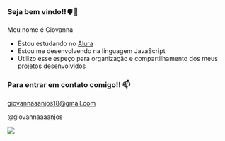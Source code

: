 ### Seja bem vindo!!🫀🦔

Meu nome é Giovanna 

- Estou estudando no [Alura](https://www.alura.com.br)
- Estou me desenvolvendo na linguagem JavaScript
- Utilizo esse espeço para organização e compartilhamento dos meus projetos desenvolvidos

### Para entrar em contato comigo!! 📫

giovannaaanjos18@gmail.com

@giovannaaaanjos

![](https://media.tenor.com/bIHSPHVYe9AAAAAC/floating-hedgehog.gif)
